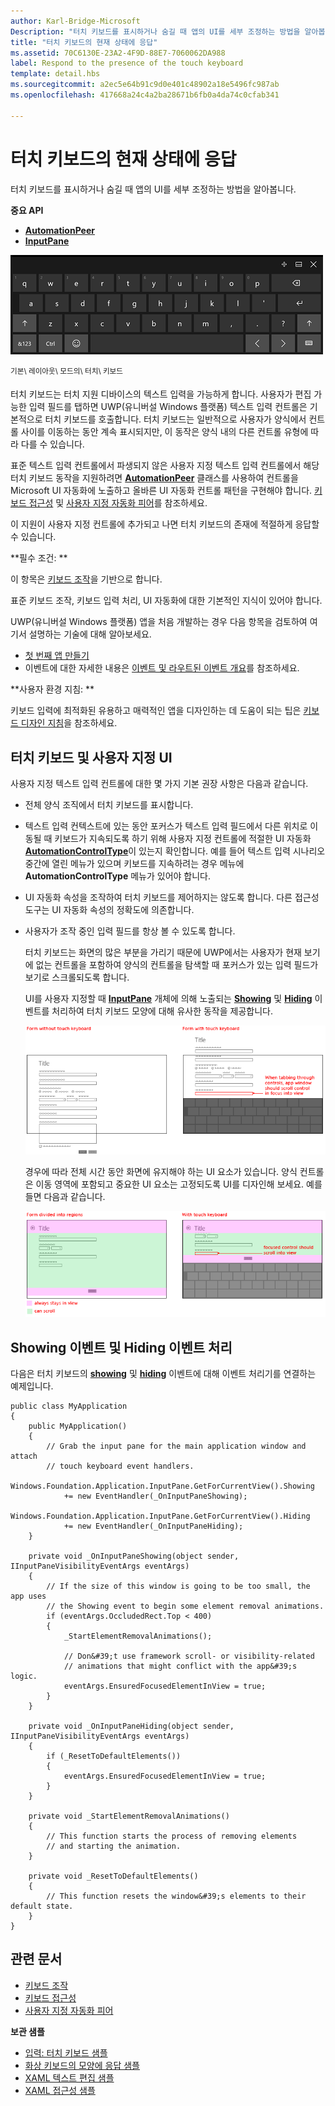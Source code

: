 ```yaml
---
author: Karl-Bridge-Microsoft
Description: "터치 키보드를 표시하거나 숨길 때 앱의 UI를 세부 조정하는 방법을 알아봅니다."
title: "터치 키보드의 현재 상태에 응답"
ms.assetid: 70C6130E-23A2-4F9D-88E7-7060062DA988
label: Respond to the presence of the touch keyboard
template: detail.hbs
ms.sourcegitcommit: a2ec5e64b91c9d0e401c48902a18e5496fc987ab
ms.openlocfilehash: 417668a24c4a2ba28671b6fb0a4da74c0cfab341

---
```


# 터치 키보드의 현재 상태에 응답

터치 키보드를 표시하거나 숨길 때 앱의 UI를 세부 조정하는 방법을 알아봅니다.


**중요 API**

-   [**AutomationPeer**](https://msdn.microsoft.com/library/windows/apps/br209185)
-   [**InputPane**](https://msdn.microsoft.com/library/windows/apps/br242255)



![기본 레이아웃 모드의 터치 키보드](images/touchkeyboard-standard.png)

<sup>기본\\ 레이아웃\\ 모드의\\ 터치\\ 키보드</sup>

터치 키보드는 터치 지원 디바이스의 텍스트 입력을 가능하게 합니다. 사용자가 편집 가능한 입력 필드를 탭하면 UWP(유니버설 Windows 플랫폼) 텍스트 입력 컨트롤은 기본적으로 터치 키보드를 호출합니다. 터치 키보드는 일반적으로 사용자가 양식에서 컨트롤 사이를 이동하는 동안 계속 표시되지만, 이 동작은 양식 내의 다른 컨트롤 유형에 따라 다를 수 있습니다.

표준 텍스트 입력 컨트롤에서 파생되지 않은 사용자 지정 텍스트 입력 컨트롤에서 해당 터치 키보드 동작을 지원하려면 [**AutomationPeer**](https://msdn.microsoft.com/library/windows/apps/br209185) 클래스를 사용하여 컨트롤을 Microsoft UI 자동화에 노출하고 올바른 UI 자동화 컨트롤 패턴을 구현해야 합니다. [키보드 접근성](https://msdn.microsoft.com/library/windows/apps/mt244347) 및 [사용자 지정 자동화 피어](https://msdn.microsoft.com/library/windows/apps/mt297667)를 참조하세요.

이 지원이 사용자 지정 컨트롤에 추가되고 나면 터치 키보드의 존재에 적절하게 응답할 수 있습니다.

**필수 조건:  **

이 항목은 [키보드 조작](keyboard-interactions.md)을 기반으로 합니다.

표준 키보드 조작, 키보드 입력 처리, UI 자동화에 대한 기본적인 지식이 있어야 합니다.

UWP(유니버설 Windows 플랫폼) 앱을 처음 개발하는 경우 다음 항목을 검토하여 여기서 설명하는 기술에 대해 알아보세요.

-   [첫 번째 앱 만들기](https://msdn.microsoft.com/library/windows/apps/bg124288)
-   이벤트에 대한 자세한 내용은 [이벤트 및 라우트된 이벤트 개요](https://msdn.microsoft.com/library/windows/apps/mt185584)를 참조하세요.

**사용자 환경 지침:  **

키보드 입력에 최적화된 유용하고 매력적인 앱을 디자인하는 데 도움이 되는 팁은 [키보드 디자인 지침](https://msdn.microsoft.com/library/windows/apps/hh972345)을 참조하세요.

## 터치 키보드 및 사용자 지정 UI


사용자 지정 텍스트 입력 컨트롤에 대한 몇 가지 기본 권장 사항은 다음과 같습니다.

-   전체 양식 조직에서 터치 키보드를 표시합니다.

-   텍스트 입력 컨텍스트에 있는 동안 포커스가 텍스트 입력 필드에서 다른 위치로 이동될 때 키보드가 지속되도록 하기 위해 사용자 지정 컨트롤에 적절한 UI 자동화 [**AutomationControlType**](https://msdn.microsoft.com/library/windows/apps/br209182)이 있는지 확인합니다. 예를 들어 텍스트 입력 시나리오 중간에 열린 메뉴가 있으며 키보드를 지속하려는 경우 메뉴에 **AutomationControlType** 메뉴가 있어야 합니다.

-   UI 자동화 속성을 조작하여 터치 키보드를 제어하지는 않도록 합니다. 다른 접근성 도구는 UI 자동화 속성의 정확도에 의존합니다.

-   사용자가 조작 중인 입력 필드를 항상 볼 수 있도록 합니다.

    터치 키보드는 화면의 많은 부분을 가리기 때문에 UWP에서는 사용자가 현재 보기에 없는 컨트롤을 포함하여 양식의 컨트롤을 탐색할 때 포커스가 있는 입력 필드가 보기로 스크롤되도록 합니다.

    UI를 사용자 지정할 때 [**InputPane**](https://msdn.microsoft.com/library/windows/apps/br242255) 개체에 의해 노출되는 [**Showing**](https://msdn.microsoft.com/library/windows/apps/br242262) 및 [**Hiding**](https://msdn.microsoft.com/library/windows/apps/br242260) 이벤트를 처리하여 터치 키보드 모양에 대해 유사한 동작을 제공합니다.

    ![터치 키보드가 표시된 양식 및 표시되지 않은 양식](images/touch-keyboard-pan1.png)

    경우에 따라 전체 시간 동안 화면에 유지해야 하는 UI 요소가 있습니다. 양식 컨트롤은 이동 영역에 포함되고 중요한 UI 요소는 고정되도록 UI를 디자인해 보세요. 예를 들면 다음과 같습니다.

    ![뷰에 항상 유지되어야 하는 영역이 있는 양식](images/touch-keyboard-pan2.png)

## Showing 이벤트 및 Hiding 이벤트 처리


다음은 터치 키보드의 [**showing**](https://msdn.microsoft.com/library/windows/apps/br242262) 및 [**hiding**](https://msdn.microsoft.com/library/windows/apps/br242260) 이벤트에 대해 이벤트 처리기를 연결하는 예제입니다.

```CSharp
public class MyApplication
{
    public MyApplication()
    {
        // Grab the input pane for the main application window and attach
        // touch keyboard event handlers.
        Windows.Foundation.Application.InputPane.GetForCurrentView().Showing  
            += new EventHandler(_OnInputPaneShowing);
        Windows.Foundation.Application.InputPane.GetForCurrentView().Hiding 
            += new EventHandler(_OnInputPaneHiding);
    }

    private void _OnInputPaneShowing(object sender, IInputPaneVisibilityEventArgs eventArgs)
    {
        // If the size of this window is going to be too small, the app uses 
        // the Showing event to begin some element removal animations.
        if (eventArgs.OccludedRect.Top < 400)
        {
            _StartElementRemovalAnimations();

            // Don&#39;t use framework scroll- or visibility-related 
            // animations that might conflict with the app&#39;s logic.
            eventArgs.EnsuredFocusedElementInView = true; 
        }
    }

    private void _OnInputPaneHiding(object sender, IInputPaneVisibilityEventArgs eventArgs)
    {
        if (_ResetToDefaultElements())
        {
            eventArgs.EnsuredFocusedElementInView = true; 
        }
    }

    private void _StartElementRemovalAnimations()
    {
        // This function starts the process of removing elements 
        // and starting the animation.
    }

    private void _ResetToDefaultElements()
    {
        // This function resets the window&#39;s elements to their default state.
    }
}
```

## 관련 문서

* [키보드 조작](keyboard-interactions.md)
* [키보드 접근성](https://msdn.microsoft.com/library/windows/apps/mt244347)
* [사용자 지정 자동화 피어](https://msdn.microsoft.com/library/windows/apps/mt297667)


**보관 샘플**
* [입력: 터치 키보드 샘플](http://go.microsoft.com/fwlink/p/?linkid=246019)
* [화상 키보드의 모양에 응답 샘플](http://go.microsoft.com/fwlink/p/?linkid=231633)
* [XAML 텍스트 편집 샘플](http://go.microsoft.com/fwlink/p/?LinkID=251417)
* [XAML 접근성 샘플](http://go.microsoft.com/fwlink/p/?linkid=238570)
 

 







<!--HONumber=Jun16_HO4-->


